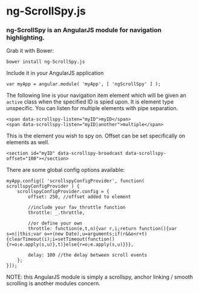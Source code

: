 # ng-ScrollSpy.js

### ng-ScrollSpy is an AngularJS module for navigation highlighting.

Grab it with Bower:

    bower install ng-ScrollSpy.js

Include it in your AngularJS application

    var myApp = angular.module( 'myApp', [ 'ngScrollSpy' ] );
    
The following line is your navigation item element which will be given an `active` class when the specified ID is spied upon. It is element type unspecific. You can listen for multiple elements with pipe separation.

    <span data-scrollspy-listen="myID">myID</span>
    <span data-scrollspy-listen="myID|another">multiple</span>
    
This is the element you wish to spy on. Offset can be set specifically on elements as well.

    <section id="myID" data-scrollspy-broadcast data-scrollspy-offset="100"></section>

There are some global config options available:

    myApp.config([ 'scrollspyConfigProvider', function( scrollspyConfigProvider ) {
        scrollspyConfigProvider.config = {
            offset: 250, //offset added to element
            
            //include your fav throttle function
            throttle: _.throttle,
            
            //or define your own
            throttle: function(e,t,n){var r,i;return function(){var s=n||this;var o=+(new Date),u=arguments;if(r&&o<r+t){clearTimeout(i);i=setTimeout(function(){r=o;e.apply(s,u)},t)}else{r=o;e.apply(s,u)}}},
            
            delay: 100 //the delay between scroll events
        };
    }]);
    
NOTE: this AngularJS module is simply a scrollspy, anchor linking / smooth scrolling is another modules concern.
